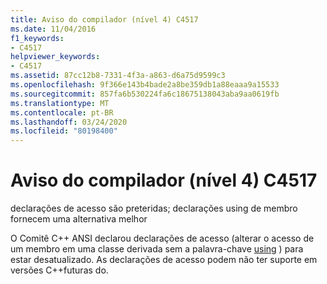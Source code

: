 ```yaml
---
title: Aviso do compilador (nível 4) C4517
ms.date: 11/04/2016
f1_keywords:
- C4517
helpviewer_keywords:
- C4517
ms.assetid: 87cc12b8-7331-4f3a-a863-d6a75d9599c3
ms.openlocfilehash: 9f366e143b4bade2a8be359db1a88eaaa9a15533
ms.sourcegitcommit: 857fa6b530224fa6c18675138043aba9aa0619fb
ms.translationtype: MT
ms.contentlocale: pt-BR
ms.lasthandoff: 03/24/2020
ms.locfileid: "80198400"
---
```

# <a name="compiler-warning-level-4-c4517"></a>Aviso do compilador (nível 4) C4517

declarações de acesso são preteridas; declarações using de membro fornecem uma alternativa melhor

O Comitê C++ ANSI declarou declarações de acesso (alterar o acesso de um membro em uma classe derivada sem a palavra-chave [using](../../cpp/using-declaration.md) ) para estar desatualizado. As declarações de acesso podem não ter suporte em versões C++futuras do.
